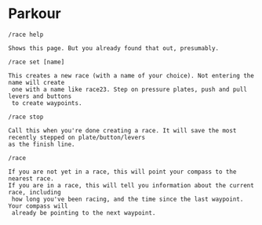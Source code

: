 # Parkour

```
/race help
```
	Shows this page. But you already found that out, presumably.
```
/race set [name]
```
	This creates a new race (with a name of your choice). Not entering the name will create
	 one with a name like race23. Step on pressure plates, push and pull levers and buttons
	 to create waypoints.
```
/race stop
```
    Call this when you're done creating a race. It will save the most recently stepped on plate/button/levers
	as the finish line.
```
/race
```
	If you are not yet in a race, this will point your compass to the nearest race.
	If you are in a race, this will tell you information about the current race, including 
	 how long you've been racing, and the time since the last waypoint. Your compass will 
	 already be pointing to the next waypoint.
	
	